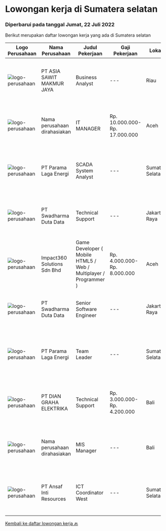 
  # Lowongan kerja di Sumatera selatan

  ### Diperbarui pada tanggal Jumat, 22 Juli 2022

  Berikut merupakan daftar lowongan kerja yang ada di Sumatera selatan

  |Logo Perusahaan | Nama Perusahaan | Judul Pekerjaan | Gaji Pekerjaan | Lokasi | Deskripsi | Tanggal diunggah | Pranala |
  | -------------- | --------------- | --------------- | --------- | --------- | -------------- | ------- | ----------- |
  |![logo-perusahaan](https://image-service-cdn.seek.com.au/8c9ad8ac1a3555ef79e89c100defac119719c63a/ee4dce1061f3f616224767ad58cb2fc751b8d2dc)|PT ASIA SAWIT MAKMUR JAYA|Business Analyst|---|Riau|Requirement :- Age Max 30 years- Minimum Bachelor Degree in any Majors- Fresh Graduated Welcome to apply- Good administration &amp; computer skills...|Kamis, 14 Juli 2022|https://www.jobstreet.co.id/id/job/business-analyst-3955962?token=0~ab1be9b7-164a-49c8-a755-b22cbb42b4ae&sectionRank=1&jobId=jobstreet-id-job-3955962|
|![logo-perusahaan](https://i.ibb.co/sqvTCh9/112815900-stock-vector-no-image-available-icon-flat-vector.webp)|Nama perusahaan dirahasiakan|IT MANAGER|Rp. 10.000.000-Rp. 17.000.000|Aceh|Memiliki pengalaman leadership sebagai Manager sebelumnya.Back End Engineer1. Memiliki pengalaman dalam membangun RESTful APIs2. Menguasai bahasa...|Senin, 11 Juli 2022|https://www.jobstreet.co.id/id/job/it-manager-3951340?token=0~ab1be9b7-164a-49c8-a755-b22cbb42b4ae&sectionRank=2&jobId=jobstreet-id-job-3951340|
|![logo-perusahaan](https://image-service-cdn.seek.com.au/4ce4a4192fecbd7c89f07bcb0951aa923100bc6c/ee4dce1061f3f616224767ad58cb2fc751b8d2dc)|PT Parama Laga Energi|SCADA System Analyst|---|Sumatera Selatan|Pekerjaan MK Pembangunan Intermediate Block di Sumsel. Client: Perusahaan TransportasiJurusan : S1 Teknik Elektro/ Instrumen &amp; Kendali/...|Rabu, 13 Juli 2022|https://www.jobstreet.co.id/id/job/scada-system-analyst-3955404?token=0~ab1be9b7-164a-49c8-a755-b22cbb42b4ae&sectionRank=3&jobId=jobstreet-id-job-3955404|
|![logo-perusahaan](https://image-service-cdn.seek.com.au/d44e24ea8df7f01da15345a414795777e59f4e7a/ee4dce1061f3f616224767ad58cb2fc751b8d2dc)|PT Swadharma Duta Data|Technical Support|---|Jakarta Raya|Kualifikasi : D3- S1 bidang Teknik Informatika, Ilmu Komputer Usia 20 - 30 tahun Pengalaman di bidang IT Network 1 - 2 Tahun Menguasai bidang IT...|Jumat, 08 Juli 2022|https://www.jobstreet.co.id/id/job/technical-support-3949835?token=0~ab1be9b7-164a-49c8-a755-b22cbb42b4ae&sectionRank=4&jobId=jobstreet-id-job-3949835|
|![logo-perusahaan](https://image-service-cdn.seek.com.au/f3e505b4d9da682a6f4f311bd59ccfe97c6d80cd/ee4dce1061f3f616224767ad58cb2fc751b8d2dc)|Impact360 Solutions Sdn Bhd|Game Developer ( Mobile HTML5 / Web / Multiplayer / Programmer )|Rp. 4.000.000-Rp. 8.000.000|Aceh|We are hiring remote HTML5 game developers from all parts of Indonesia. If you have real experience building HTML5 games or applications, you're...|Kamis, 14 Juli 2022|https://www.jobstreet.co.id/id/job/game-developer-mobile-html5-web-multiplayer-programmer-5027276/origin/my?token=0~ab1be9b7-164a-49c8-a755-b22cbb42b4ae&sectionRank=5&jobId=jobstreet-my-job-5027276|
|![logo-perusahaan](https://image-service-cdn.seek.com.au/e55e3708620a7ff5e7da329d1725ee01ed113417/ee4dce1061f3f616224767ad58cb2fc751b8d2dc)|PT Swadharma Duta Data|Senior Software Engineer|---|Jakarta Raya|1.    Minimal 2 Tahun pengalaman sebagai programmer2.    Memahami konsep pengembangan aplikasi3.    Memahami konsep Microservices...|Sabtu, 09 Juli 2022|https://www.jobstreet.co.id/id/job/senior-software-engineer-3932205?token=0~ab1be9b7-164a-49c8-a755-b22cbb42b4ae&sectionRank=6&jobId=jobstreet-id-job-3932205|
|![logo-perusahaan](https://image-service-cdn.seek.com.au/4ce4a4192fecbd7c89f07bcb0951aa923100bc6c/ee4dce1061f3f616224767ad58cb2fc751b8d2dc)|PT Parama Laga Energi|Team Leader|---|Sumatera Selatan|Pekerjaan MK Pembangunan Intermediate Block di Sumsel. Client: Perusahaan TransportasiJurusan : S2 Tehnik 10 tahunResponsibility - Sebagai...|Selasa, 05 Juli 2022|https://www.jobstreet.co.id/id/job/team-leader-3944610?token=0~ab1be9b7-164a-49c8-a755-b22cbb42b4ae&sectionRank=7&jobId=jobstreet-id-job-3944610|
|![logo-perusahaan](https://image-service-cdn.seek.com.au/6724301a3d42a36c4b43d01afcb6475b391f135e/ee4dce1061f3f616224767ad58cb2fc751b8d2dc)|PT DIAN GRAHA ELEKTRIKA|Technical Support|Rp. 3.000.000-Rp. 4.200.000|Bali|Persyaratan: Usia 20 sampai 35 tahun Pendidikan minimal SMK Pengalaman bidang Fiber Optik minimal 1 tahun Memiliki kemampuan dan pemahaman Fiber Optik...|Kamis, 30 Juni 2022|https://www.jobstreet.co.id/id/job/technical-support-3938839?token=0~ab1be9b7-164a-49c8-a755-b22cbb42b4ae&sectionRank=8&jobId=jobstreet-id-job-3938839|
|![logo-perusahaan](https://i.ibb.co/sqvTCh9/112815900-stock-vector-no-image-available-icon-flat-vector.webp)|Nama perusahaan dirahasiakan|MIS Manager|---|Bali|Pendidikan minimal S1 segala jurusan Minimal memiliki 1 tahun pengalaman kerja di bidang yang sama Memiliki pengetahuan mengenai PHP dan bahasa...|Kamis, 30 Juni 2022|https://www.jobstreet.co.id/id/job/mis-manager-3938523?token=0~ab1be9b7-164a-49c8-a755-b22cbb42b4ae&sectionRank=9&jobId=jobstreet-id-job-3938523|
|![logo-perusahaan](https://image-service-cdn.seek.com.au/77c18b5e6ba2360bc5ad45a481d1da6c58abde44/ee4dce1061f3f616224767ad58cb2fc751b8d2dc)|PT Ansaf Inti Resources|ICT Coordinator West|---|Sumatera Selatan|Deskripsi Kerjaan:·      Maintenance software, hardware, and network·      Maintenance radio RIG dan HT·      Memonitoring barang/asset...|Selasa, 28 Juni 2022|https://www.jobstreet.co.id/id/job/ict-coordinator-west-3935609?token=0~ab1be9b7-164a-49c8-a755-b22cbb42b4ae&sectionRank=10&jobId=jobstreet-id-job-3935609|


  [Kembali ke daftar lowongan kerja 🔙](../README.md#daftar-lowongan-kerja)
  